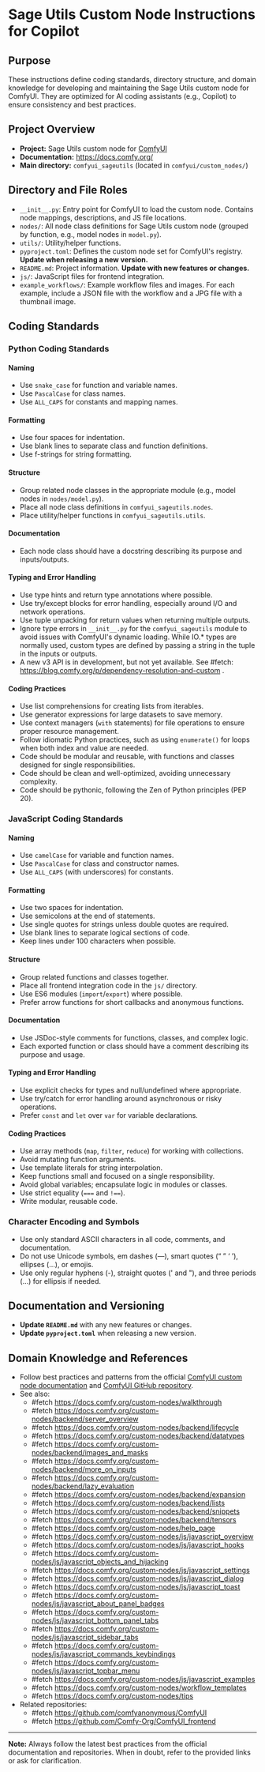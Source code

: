 # Sage Utils Custom Node Instructions for Copilot

## Purpose
These instructions define coding standards, directory structure, and domain knowledge for developing and maintaining the Sage Utils custom node for ComfyUI. They are optimized for AI coding assistants (e.g., Copilot) to ensure consistency and best practices.

## Project Overview
- **Project:** Sage Utils custom node for [ComfyUI](https://github.com/comfyanonymous/ComfyUI)
- **Documentation:** https://docs.comfy.org/
- **Main directory:** `comfyui_sageutils` (located in `comfyui/custom_nodes/`)

## Directory and File Roles
- `__init__.py`: Entry point for ComfyUI to load the custom node. Contains node mappings, descriptions, and JS file locations.
- `nodes/`: All node class definitions for Sage Utils custom node (grouped by function, e.g., model nodes in `model.py`).
- `utils/`: Utility/helper functions.
- `pyproject.toml`: Defines the custom node set for ComfyUI's registry. **Update when releasing a new version.**
- `README.md`: Project information. **Update with new features or changes.**
- `js/`: JavaScript files for frontend integration.
- `example_workflows/`: Example workflow files and images. For each example, include a JSON file with the workflow and a JPG file with a thumbnail image.

## Coding Standards

### Python Coding Standards
#### Naming
- Use `snake_case` for function and variable names.
- Use `PascalCase` for class names.
- Use `ALL_CAPS` for constants and mapping names.

#### Formatting
- Use four spaces for indentation.
- Use blank lines to separate class and function definitions.
- Use f-strings for string formatting.

#### Structure
- Group related node classes in the appropriate module (e.g., model nodes in `nodes/model.py`).
- Place all node class definitions in `comfyui_sageutils.nodes`.
- Place utility/helper functions in `comfyui_sageutils.utils`.

#### Documentation
- Each node class should have a docstring describing its purpose and inputs/outputs.

#### Typing and Error Handling
- Use type hints and return type annotations where possible.
- Use try/except blocks for error handling, especially around I/O and network operations.
- Use tuple unpacking for return values when returning multiple outputs.
- Ignore type errors in `__init__.py` for the `comfyui_sageutils` module to avoid issues with ComfyUI's dynamic loading. While IO.* types are normally used, custom types are defined by passing a string in the tuple in the inputs or outputs.
- A new v3 API is in development, but not yet available. See #fetch: https://blog.comfy.org/p/dependency-resolution-and-custom .

#### Coding Practices
- Use list comprehensions for creating lists from iterables.
- Use generator expressions for large datasets to save memory.
- Use context managers (`with` statements) for file operations to ensure proper resource management.
- Follow idiomatic Python practices, such as using `enumerate()` for loops when both index and value are needed.
- Code should be modular and reusable, with functions and classes designed for single responsibilities.
- Code should be clean and well-optimized, avoiding unnecessary complexity.
- Code should be pythonic, following the Zen of Python principles (PEP 20).

### JavaScript Coding Standards
#### Naming
- Use `camelCase` for variable and function names.
- Use `PascalCase` for class and constructor names.
- Use `ALL_CAPS` (with underscores) for constants.

#### Formatting
- Use two spaces for indentation.
- Use semicolons at the end of statements.
- Use single quotes for strings unless double quotes are required.
- Use blank lines to separate logical sections of code.
- Keep lines under 100 characters when possible.

#### Structure
- Group related functions and classes together.
- Place all frontend integration code in the `js/` directory.
- Use ES6 modules (`import`/`export`) where possible.
- Prefer arrow functions for short callbacks and anonymous functions.

#### Documentation
- Use JSDoc-style comments for functions, classes, and complex logic.
- Each exported function or class should have a comment describing its purpose and usage.

#### Typing and Error Handling
- Use explicit checks for types and null/undefined where appropriate.
- Use try/catch for error handling around asynchronous or risky operations.
- Prefer `const` and `let` over `var` for variable declarations.

#### Coding Practices
- Use array methods (`map`, `filter`, `reduce`) for working with collections.
- Avoid mutating function arguments.
- Use template literals for string interpolation.
- Keep functions small and focused on a single responsibility.
- Avoid global variables; encapsulate logic in modules or classes.
- Use strict equality (`===` and `!==`).
- Write modular, reusable code.

### Character Encoding and Symbols
- Use only standard ASCII characters in all code, comments, and documentation.
- Do not use Unicode symbols, em dashes (—), smart quotes (“ ” ‘ ’), ellipses (…), or emojis.
- Use only regular hyphens (-), straight quotes (' and "), and three periods (...) for ellipsis if needed.

## Documentation and Versioning
- **Update `README.md`** with any new features or changes.
- **Update `pyproject.toml`** when releasing a new version.

## Domain Knowledge and References
- Follow best practices and patterns from the official [ComfyUI custom node documentation](https://docs.comfy.org/custom-nodes/overview) and [ComfyUI GitHub repository](https://github.com/comfyanonymous/ComfyUI).
- See also:
    - #fetch https://docs.comfy.org/custom-nodes/walkthrough
    - #fetch https://docs.comfy.org/custom-nodes/backend/server_overview
    - #fetch https://docs.comfy.org/custom-nodes/backend/lifecycle
    - #fetch https://docs.comfy.org/custom-nodes/backend/datatypes
    - #fetch https://docs.comfy.org/custom-nodes/backend/images_and_masks
    - #fetch https://docs.comfy.org/custom-nodes/backend/more_on_inputs
    - #fetch https://docs.comfy.org/custom-nodes/backend/lazy_evaluation
    - #fetch https://docs.comfy.org/custom-nodes/backend/expansion
    - #fetch https://docs.comfy.org/custom-nodes/backend/lists
    - #fetch https://docs.comfy.org/custom-nodes/backend/snippets
    - #fetch https://docs.comfy.org/custom-nodes/backend/tensors
    - #fetch https://docs.comfy.org/custom-nodes/help_page
    - #fetch https://docs.comfy.org/custom-nodes/js/javascript_overview
    - #fetch https://docs.comfy.org/custom-nodes/js/javascript_hooks
    - #fetch https://docs.comfy.org/custom-nodes/js/javascript_objects_and_hijacking
    - #fetch https://docs.comfy.org/custom-nodes/js/javascript_settings
    - #fetch https://docs.comfy.org/custom-nodes/js/javascript_dialog
    - #fetch https://docs.comfy.org/custom-nodes/js/javascript_toast
    - #fetch https://docs.comfy.org/custom-nodes/js/javascript_about_panel_badges
    - #fetch https://docs.comfy.org/custom-nodes/js/javascript_bottom_panel_tabs
    - #fetch https://docs.comfy.org/custom-nodes/js/javascript_sidebar_tabs
    - #fetch https://docs.comfy.org/custom-nodes/js/javascript_commands_keybindings
    - #fetch https://docs.comfy.org/custom-nodes/js/javascript_topbar_menu
    - #fetch https://docs.comfy.org/custom-nodes/js/javascript_examples
    - #fetch https://docs.comfy.org/custom-nodes/workflow_templates
    - #fetch https://docs.comfy.org/custom-nodes/tips
- Related repositories:
    - #fetch https://github.com/comfyanonymous/ComfyUI
    - #fetch https://github.com/Comfy-Org/ComfyUI_frontend

---
**Note:** Always follow the latest best practices from the official documentation and repositories. When in doubt, refer to the provided links or ask for clarification.